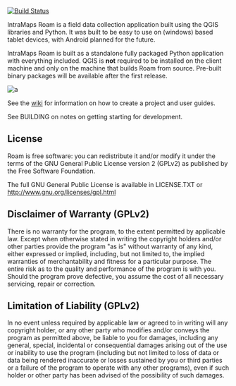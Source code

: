 [![Build Status](https://travis-ci.org/DMS-Aus/Roam.svg?branch=master)](https://travis-ci.org/DMS-Aus/Roam)

IntraMaps Roam is a field data collection application built using the QGIS libraries and Python. It was built to be easy to use on (windows) based tablet devices, with Android planned for the future.

IntraMaps Roam is built as a standalone fully packaged Python application with everything included. QGIS is **not** required to be installed on the client machine and only on the machine that builds Roam from source.  Pre-built binary packages will be available after the first release. 


![a](https://github.com/DMS-Aus/Roam-docs/blob/master/docs/images/2.3-Release.png)

See the [wiki](https://github.com/DMS-Aus/Roam/wiki) for information on how to create a project and user guides.

See BUILDING on notes on getting starting for development.

License
--------------

Roam is free software: you can redistribute it and/or modify it
under the terms of the GNU General Public License version 2 (GPLv2) as
published by the Free Software Foundation.

The full GNU General Public License is available in LICENSE.TXT or
http://www.gnu.org/licenses/gpl.html


Disclaimer of Warranty (GPLv2)
--------------

There is no warranty for the program, to the extent permitted by
applicable law. Except when otherwise stated in writing the copyright
holders and/or other parties provide the program "as is" without warranty
of any kind, either expressed or implied, including, but not limited to,
the implied warranties of merchantability and fitness for a particular
purpose. The entire risk as to the quality and performance of the program
is with you. Should the program prove defective, you assume the cost of
all necessary servicing, repair or correction.


Limitation of Liability (GPLv2)
--------------

In no event unless required by applicable law or agreed to in writing
will any copyright holder, or any other party who modifies and/or conveys
the program as permitted above, be liable to you for damages, including any
general, special, incidental or consequential damages arising out of the
use or inability to use the program (including but not limited to loss of
data or data being rendered inaccurate or losses sustained by you or third
parties or a failure of the program to operate with any other programs),
even if such holder or other party has been advised of the possibility of
such damages.


